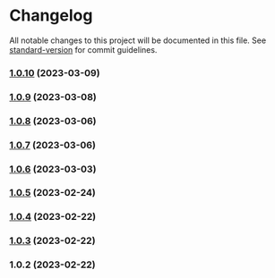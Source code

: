# Changelog

All notable changes to this project will be documented in this file. See [standard-version](https://github.com/conventional-changelog/standard-version) for commit guidelines.

### [1.0.10](https://github.com/ripplehealthgroup/evexia-design-tokens/compare/v1.0.9...v1.0.10) (2023-03-09)

### [1.0.9](https://github.com/ripplehealthgroup/evexia-design-tokens/compare/v1.0.8...v1.0.9) (2023-03-08)

### [1.0.8](https://github.com/ripplehealthgroup/evexia-design-tokens/compare/v1.0.7...v1.0.8) (2023-03-06)

### [1.0.7](https://github.com/ripplehealthgroup/evexia-design-tokens/compare/v1.0.6...v1.0.7) (2023-03-06)

### [1.0.6](https://github.com/ripplehealthgroup/evexia-design-tokens/compare/v1.0.5...v1.0.6) (2023-03-03)

### [1.0.5](https://github.com/ripplehealthgroup/evexia-design-tokens/compare/v1.0.4...v1.0.5) (2023-02-24)

### [1.0.4](https://github.com/ripplehealthgroup/evexia-design-tokens/compare/v1.0.2...v1.0.4) (2023-02-22)

### [1.0.3](https://github.com/ripplehealthgroup/evexia-design-tokens/compare/v1.0.2...v1.0.3) (2023-02-22)

### 1.0.2 (2023-02-22)
